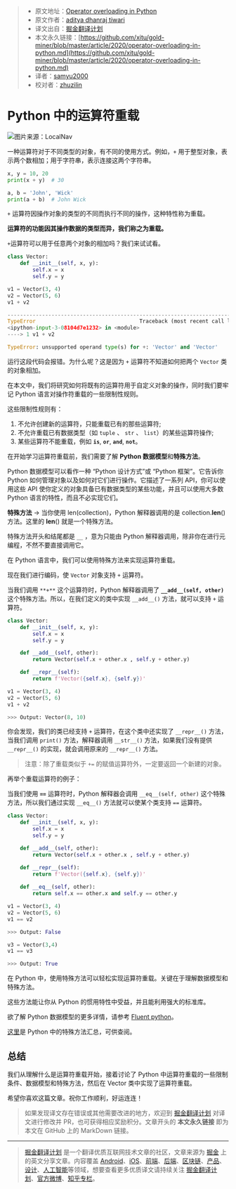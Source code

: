 > * 原文地址：[Operator overloading in Python](https://medium.com/python-in-plain-english/operator-overloading-in-python-6dbf90be9d3e)
> * 原文作者：[aditya dhanraj tiwari](https://medium.com/@adityadhanrajtiwari898)
> * 译文出自：[掘金翻译计划](https://github.com/xitu/gold-miner)
> * 本文永久链接：[https://github.com/xitu/gold-miner/blob/master/article/2020/operator-overloading-in-python.md](https://github.com/xitu/gold-miner/blob/master/article/2020/operator-overloading-in-python.md)
> * 译者：[samyu2000](https://github.com/samyu2000)
> * 校对者：[zhuzilin](https://github.com/zhuzilin)

# Python 中的运算符重载

![图片来源：LocalNav](https://cdn-images-1.medium.com/max/2000/1*n54WXtELB8VR8qC-AJphhg.jpeg)

一种运算符对于不同类型的对象，有不同的使用方式。例如，`+` 用于整型对象，表示两个数相加；用于字符串，表示连接这两个字符串。

```python
x, y = 10, 20
print(x + y)  # 30

a, b = 'John', 'Wick'
print(a + b)  # John Wick
```

`+` 运算符因操作对象的类型的不同而执行不同的操作，这种特性称为重载。

**运算符的功能因其操作数据的类型而异，我们称之为重载。**

`+`运算符可以用于任意两个对象的相加吗？我们来试试看。

```python
class Vector:
    def __init__(self, x, y):
        self.x = x
        self.y = y

v1 = Vector(3, 4)
v2 = Vector(5, 6)
v1 + v2

---------------------------------------------------------------------------
TypeError                                 Traceback (most recent call last)
<ipython-input-3-08104d7e1232> in <module>
----> 1 v1 + v2

TypeError: unsupported operand type(s) for +: 'Vector' and 'Vector'
```

运行这段代码会报错。为什么呢？这是因为 `+` 运算符不知道如何把两个 `Vector` 类的对象相加。

在本文中，我们将研究如何将既有的运算符用于自定义对象的操作，同时我们要牢记 Python 语言对操作符重载的一些限制性规则。

这些限制性规则有：

1. 不允许创建新的运算符，只能重载已有的那些运算符;
2. 不允许重载已有数据类型（如 `tuple` 、 `str` 、 `list`）的某些运算符操作;
3. 某些运算符不能重载，例如 **`is`**, **`or`**, **`and`**, **`not`**。

在开始学习运算符重载前，我们需要了解 **Python 数据模型**和**特殊方法**。

Python 数据模型可以看作一种 “Python 设计方式”或 “Python 框架”。它告诉你 Python 如何管理对象以及如何对它们进行操作。它描述了一系列 API，你可以使用这些 API 使你定义的对象具备已有数据类型的某些功能，并且可以使用大多数 Python 语言的特性，而且不必实现它们。

**特殊方法** → 当你使用 len(collection)，Python 解释器调用的是 collection.__len__() 方法。这里的 __len__() 就是一个特殊方法。

特殊方法开头和结尾都是 `__` ，意为只能由 Python 解释器调用，除非你在进行元编程，不然不要直接调用它。

在 Python 语言中，我们可以使用特殊方法来实现运算符重载。

现在我们进行编码，使 `Vector` 对象支持 `+` 运算符。

当我们调用 `**+**` 这个运算符时，Python 解释器调用了 **`__add__(self, other)`** 这个特殊方法。所以，在我们定义的类中实现 `__add__()` 方法，就可以支持 `+` 运算符。

```python
class Vector:
    def __init__(self, x, y):
        self.x = x
        self.y = y

    def __add__(self, other):
        return Vector(self.x + other.x , self.y + other.y)

    def __repr__(self):
        return f'Vector({self.x}, {self.y})'

v1 = Vector(3, 4)
v2 = Vector(5, 6)
v1 + v2

>>> Output: Vector(8, 10)
```

你会发现，我们的类已经支持 `+` 运算符，在这个类中还实现了 `__repr__()` 方法，当我们调用 `print()` 方法，解释器调用 `__str__()` 方法，如果我们没有提供 `__repr__()` 的实现，就会调用原来的 `__repr__()` 方法。

> 注意：除了重载类似于 `+=` 的赋值运算符外，一定要返回一个新建的对象。

再举个重载运算符的例子：

当我们使用 **`==`** 运算符时，Python 解释器会调用 `__eq__(self, other)` 这个特殊方法，所以我们通过实现 `__eq__()` 方法就可以使某个类支持 `==` 运算符。

```python
class Vector:
    def __init__(self, x, y):
        self.x = x
        self.y = y

    def __add__(self, other):
        return Vector(self.x + other.x , self.y + other.y)

    def __repr__(self):
        return f'Vector({self.x}, {self.y})'
    
    def __eq__(self, other):
        return self.x == other.x and self.y == other.y

v1 = Vector(3, 4)
v2 = Vector(5, 6)
v1 == v2

>>> Output: False

v3 = Vector(3,4)
v1 == v3

>>> Output: True
```

在 Python 中，使用特殊方法可以轻松实现运算符重载。关键在于理解数据模型和特殊方法。

这些方法能让你从 Python 的惯用特性中受益，并且能利用强大的标准库。

欲了解 Python 数据模型的更多详情，请参考 [Fluent python](https://www.oreilly.com/library/view/fluent-python/9781491946237/ch01.html)。

[这里](https://docs.python.org/3/reference/datamodel.html)是 Python 中的特殊方法汇总，可供查阅。

## 总结

我们从理解什么是运算符重载开始，接着讨论了 Python 中运算符重载的一些限制条件、数据模型和特殊方法，然后在 Vector 类中实现了运算符重载。

希望你喜欢这篇文章。祝你工作顺利，好运连连！

> 如果发现译文存在错误或其他需要改进的地方，欢迎到 [掘金翻译计划](https://github.com/xitu/gold-miner) 对译文进行修改并 PR，也可获得相应奖励积分。文章开头的 **本文永久链接** 即为本文在 GitHub 上的 MarkDown 链接。

---

> [掘金翻译计划](https://github.com/xitu/gold-miner) 是一个翻译优质互联网技术文章的社区，文章来源为 [掘金](https://juejin.im) 上的英文分享文章。内容覆盖 [Android](https://github.com/xitu/gold-miner#android)、[iOS](https://github.com/xitu/gold-miner#ios)、[前端](https://github.com/xitu/gold-miner#前端)、[后端](https://github.com/xitu/gold-miner#后端)、[区块链](https://github.com/xitu/gold-miner#区块链)、[产品](https://github.com/xitu/gold-miner#产品)、[设计](https://github.com/xitu/gold-miner#设计)、[人工智能](https://github.com/xitu/gold-miner#人工智能)等领域，想要查看更多优质译文请持续关注 [掘金翻译计划](https://github.com/xitu/gold-miner)、[官方微博](http://weibo.com/juejinfanyi)、[知乎专栏](https://zhuanlan.zhihu.com/juejinfanyi)。

